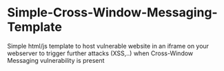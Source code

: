 # Simple-Cross-Window-Messaging-Template
Simple html/js template to host vulnerable website in an iframe on your webserver to trigger further attacks (XSS,..) when Cross-Window Messaging vulnerability is present
